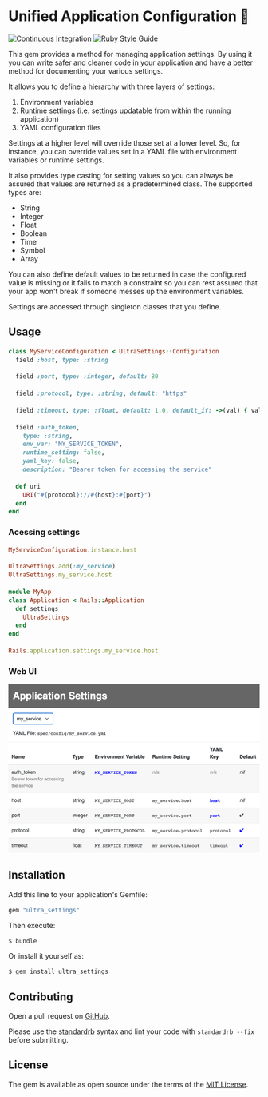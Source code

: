 # Unified Application Configuration :construction:

[![Continuous Integration](https://github.com/bdurand/ultra_settings/actions/workflows/continuous_integration.yml/badge.svg)](https://github.com/bdurand/ultra_settings/actions/workflows/continuous_integration.yml)
[![Ruby Style Guide](https://img.shields.io/badge/code_style-standard-brightgreen.svg)](https://github.com/testdouble/standard)

This gem provides a method for managing application settings. By using it you can write safer and cleaner code in your application and have a better method for documenting your various settings.

It allows you to define a hierarchy with three layers of settings:

1. Environment variables
2. Runtime settings (i.e. settings updatable from within the running application)
3. YAML configuration files

Settings at a higher level will override those set at a lower level. So, for instance, you can override values set in a YAML file with environment variables or runtime settings.

It also provides type casting for setting values so you can always be assured that values are returned as a predetermined class. The supported types are:

- String
- Integer
- Float
- Boolean
- Time
- Symbol
- Array<String>

You can also define default values to be returned in case the configured value is missing or it fails to match a constraint so you can rest assured that your app won't break if someone messes up the environment variables.

Settings are accessed through singleton classes that you define.

## Usage

```ruby
class MyServiceConfiguration < UltraSettings::Configuration
  field :host, type: :string

  field :port, type: :integer, default: 80

  field :protocol, type: :string, default: "https"

  field :timeout, type: :float, default: 1.0, default_if: ->(val) { val <= 0 }

  field :auth_token,
    type: :string,
    env_var: "MY_SERVICE_TOKEN",
    runtime_setting: false,
    yaml_key: false,
    description: "Bearer token for accessing the service"

  def uri
    URI("#{protocol}://#{host}:#{port}")
  end
end
```

### Acessing settings
```ruby
MyServiceConfiguration.instance.host

UltraSettings.add(:my_service)
UltraSettings.my_service.host

module MyApp
class Application < Rails::Application
  def settings
    UltraSettings
  end
end

Rails.application.settings.my_service.host
```

### Web UI

![Web UI](assets/web_ui.png)

## Installation

Add this line to your application's Gemfile:

```ruby
gem "ultra_settings"
```

Then execute:
```bash
$ bundle
```

Or install it yourself as:
```bash
$ gem install ultra_settings
```

## Contributing

Open a pull request on [GitHub](https://github.com/bdurand/ultra_settings).

Please use the [standardrb](https://github.com/testdouble/standard) syntax and lint your code with `standardrb --fix` before submitting.

## License

The gem is available as open source under the terms of the [MIT License](https://opensource.org/licenses/MIT).
